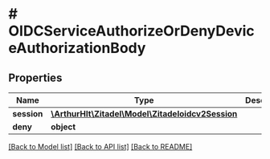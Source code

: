 # # OIDCServiceAuthorizeOrDenyDeviceAuthorizationBody

## Properties

Name | Type | Description | Notes
------------ | ------------- | ------------- | -------------
**session** | [**\ArthurHlt\Zitadel\Model\Zitadeloidcv2Session**](Zitadeloidcv2Session.md) |  | [optional]
**deny** | **object** |  | [optional]

[[Back to Model list]](../../README.md#models) [[Back to API list]](../../README.md#endpoints) [[Back to README]](../../README.md)
